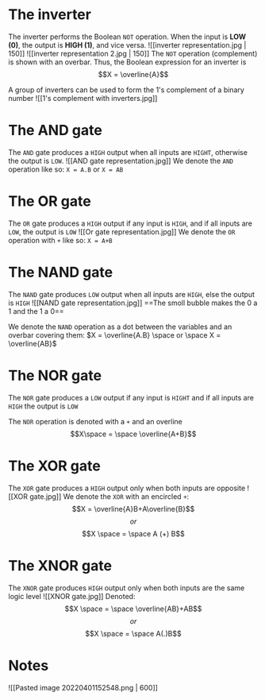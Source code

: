# The inverter
The inverter performs the Boolean `NOT` operation. When the input is **LOW (0)**, the output is **HIGH (1)**, and vice versa.
![[inverter representation.jpg | 150]]
![[inverter representation 2.jpg | 150]]
The `NOT` operation (complement) is shown with an overbar. Thus, the Boolean expression for an inverter is
$$X = \overline{A}$$

A group of inverters can be used to form the 1's complement of a binary number
![[1's complement with inverters.jpg]]

# The AND gate
The `AND` gate produces a `HIGH` output when all inputs are `HIGHT`, otherwise the output is `LOW`.
![[AND gate representation.jpg]]
We denote the `AND` operation like so:
`X = A.B` or `X = AB`

# The OR gate
The `OR` gate produces a `HIGH` output if any input is `HIGH`, and if all inputs are `LOW`, the output is `LOW`
![[Or gate representation.jpg]]
We denote the `OR` operation with `+` like so:
`X = A+B`

# The NAND gate
The `NAND` gate produces `LOW` output when all inputs are `HIGH`, else the output is `HIGH`
![[NAND gate representation.jpg]]
==The smoll bubble makes the 0 a 1 and the 1 a 0==

We denote the `NAND` operation as a dot between the variables and an overbar covering them:
$X = \overline{A.B} \space or \space X = \overline{AB}$

# The NOR gate
The `NOR` gate produces a `LOW` output if any input is `HIGHT` and if all inputs are `HIGH` the output is `LOW`

The `NOR` operation is denoted with a `+` and an overline
$$X\space = \space \overline{A+B}$$

# The XOR gate
The `XOR` gate produces a `HIGH` output only when both inputs are opposite
![[XOR gate.jpg]]
We denote the `XOR` with an encircled `+`:
$$X = \overline{A}B+A\overline{B}$$
$$or$$
$$X \space = \space A (+) B$$

# The XNOR gate
The `XNOR` gate produces `HIGH` output only when both inputs are the same logic level
![[XNOR gate.jpg]]
Denoted:
$$X \space = \space \overline{AB}+AB$$
$$or$$
$$X \space = \space A(.)B$$

# Notes
![[Pasted image 20220401152548.png | 600]]